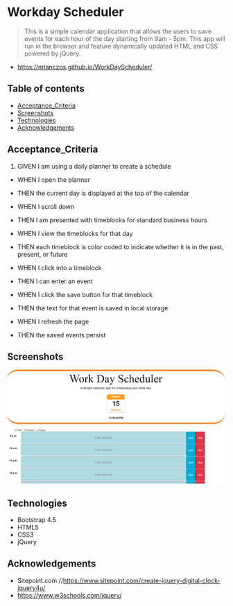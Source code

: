 # Workday Scheduler

> This is a simple calendar application that allows the users to save events for each hour of the day starting from 9am - 5pm. This app will run in the browser and feature dynamically updated HTML and CSS powered by jQuery.

* https://mtanczos.github.io/WorkDayScheduler/

## Table of contents
* [Acceptance_Criteria](#Acceptance_Criteria)
* [Screenshots](#screenshots)
* [Technologies](#technologies)
* [Acknowledgements](#Acknowledgements)

## Acceptance_Criteria
1. GIVEN I am using a daily planner to create a schedule
* WHEN I open the planner
* THEN the current day is displayed at the top of the calendar

* WHEN I scroll down
* THEN I am presented with timeblocks for standard business hours

* WHEN I view the timeblocks for that day
* THEN each timeblock is color coded to indicate whether it is in the past, present, or future

* WHEN I click into a timeblock
* THEN I can enter an event

* WHEN I click the save button for that timeblock
* THEN the text for that event is saved in local storage

* WHEN I refresh the page
* THEN the saved events persist

## Screenshots
![Example screenshot](assets/screenshot.jpg)

## Technologies
* Bootstrap 4.5
* HTML5
* CSS3
* jQuery

## Acknowledgements
* Sitepoint.com
 //https://www.sitepoint.com/create-jquery-digital-clock-jquery4u/
* https://www.w3schools.com/jquery/


